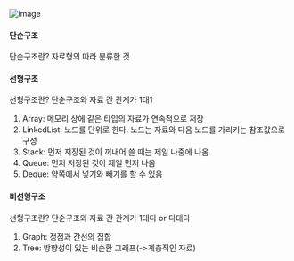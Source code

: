 ![image](https://user-images.githubusercontent.com/62600984/171007026-981c3672-ced5-46c8-b47a-91c88dae6f52.png)



#### 단순구조

단순구조란? 자료형의 따라 분류한 것  
  
  
#### 선형구조

선형구조란? 단순구조와 자료 간 관계가 1대1

1) Array: 메모리 상에 같은 타입의 자료가 연속적으로 저장  
2) LinkedList: 노드를 단위로 한다. 노드는 자료와 다음 노드를 가리키는 참조값으로 구성
3) Stack: 먼저 저장된 것이 꺼내어 쓸 때는 제일 나중에 나옴
4) Queue: 먼저 저장된 것이 제일 먼저 나옴
5) Deque: 양쪽에서 넣기와 빼기를 할 수 있음


#### 비선형구조

선형구조란? 단순구조와 자료 간 관계가 1대다 or 다대다

1) Graph: 정점과 간선의 집합
2) Tree: 방향성이 있는 비순환 그래프(->계층적인 자료)
